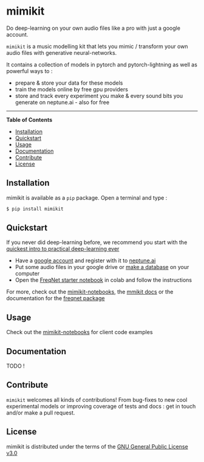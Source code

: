 # mimikit

Do deep-learning on your own audio files like a pro with just a google account.

`mimikit` is a music modelling kit that lets you mimic / transform your own audio files with generative neural-networks.

It contains a collection of models in pytorch and pytorch-lightning as well as powerful ways to :
- prepare & store your data for these models
- train the models online by free gpu providers
- store and track every experiment you make & every sound bits you generate on neptune.ai - also for free

-----

**Table of Contents**

* [Installation](#installation)
* [Quickstart](#quickstart)
* [Usage](#usage)
* [Documentation](#documentation)
* [Contribute](#contribute)
* [License](#license)

## Installation

mimikit is available as a `pip` package. Open a terminal and type :

```bash
$ pip install mimikit
```

## Quickstart

If you never did deep-learning before, we recommend you start with the [quickest intro to practical deep-learning ever]()

- Have a [google account](https://accounts.google.com/signup/v2/webcreateaccount?flowName=GlifWebSignIn&flowEntry=SignUp) and register with it to [neptune.ai](https://neptune.ai/)
- Put some audio files in your google drive or [make a database]() on your computer
- Open the [FreqNet starter notebook](https://colab.research.google.com/github/k-tonal/mmk-notebooks/blob/main/FreqNet.ipynb) in colab and follow the instructions

For more, check out the [mimikit-notebooks](https://github.com/k-tonal/mimikit-notebooks), the [mmikit docs]() or the documentation for the [freqnet package]() 

## Usage 

Check out the [mimikit-notebooks](https://github.com/k-tonal/mimikit-notebooks) for client code examples 

## Documentation

TODO !

## Contribute

`mimikit` welcomes all kinds of contributions! From bug-fixes to new cool experimental models or improving coverage of tests and docs : get in touch and/or make a pull request. 


## License

mimikit is distributed under the terms of the [GNU General Public License v3.0](https://choosealicense.com/licenses/gpl-3.0/)
